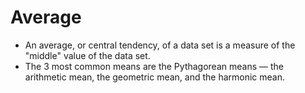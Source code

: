 Average
=======

* An average, or central tendency, of a data set is a measure of the "middle" value of the data set.
* The 3 most common means are the Pythagorean means &mdash; the arithmetic mean, the geometric mean, and the harmonic mean.

